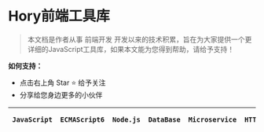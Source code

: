# Hory前端工具库



> 本文档是作者从事 前端开发 开发以来的技术积累，旨在为大家提供一个更详细的JavaScript工具库，如果本文能为您得到帮助，请给予支持！

**如何支持：**
- 点击右上角 Star :star: 给予关注
- 分享给您身边更多的小伙伴



```JavaScript```| `ECMAScript6` | `Node.js`| `DataBase` | `Microservice` | `HTTP` | `DevOps` | `工具` | `其他`
 :-: | :-: | :-: | :-: | :-: | :-: | :-: | :-: | :-:




